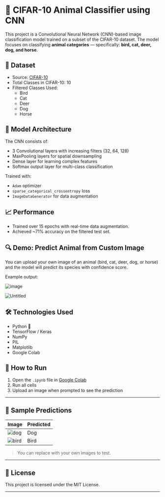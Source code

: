 # 🐾 CIFAR-10 Animal Classifier using CNN

This project is a Convolutional Neural Network (CNN)-based image classification model trained on a subset of the CIFAR-10 dataset. The model focuses on classifying **animal categories** — specifically: **bird, cat, deer, dog, and horse**.

## 📂 Dataset

- Source: [CIFAR-10](https://www.cs.toronto.edu/~kriz/cifar.html)
- Total Classes in CIFAR-10: 10
- Filtered Classes Used:
  - Bird
  - Cat
  - Deer
  - Dog
  - Horse

## 🧠 Model Architecture

The CNN consists of:

- 3 Convolutional layers with increasing filters (32, 64, 128)
- MaxPooling layers for spatial downsampling
- Dense layer for learning complex features
- Softmax output layer for multi-class classification

Trained with:
- `Adam` optimizer
- `sparse_categorical_crossentropy` loss
- `ImageDataGenerator` for data augmentation

## 📈 Performance

- Trained over 15 epochs with real-time data augmentation.
- Achieved ~71% accuracy on the filtered test set.

## 🔍 Demo: Predict Animal from Custom Image

You can upload your own image of an animal (bird, cat, deer, dog, or horse) and the model will predict its species with confidence score.

Example output:

![image](https://github.com/user-attachments/assets/d1bdf9a4-97de-4ca0-b1cd-45d0b77babcc)

![Untitled](https://github.com/user-attachments/assets/acd663dc-17ca-4fbb-aa6b-efbe8071c410)


## 🛠️ Technologies Used

- Python 🐍
- TensorFlow / Keras
- NumPy
- PIL
- Matplotlib
- Google Colab

## 🚀 How to Run

1. Open the `.ipynb` file in [Google Colab](https://colab.research.google.com/)
2. Run all cells
3. Upload an image when prompted to see the prediction

---

## 📸 Sample Predictions

| Image | Predicted |
|-------|-----------|
| ![dog](example_images/dog.jpg) | Dog |
| ![bird](example_images/bird.jpg) | Bird |

> You can replace with your own images to test.

---

## 📜 License

This project is licensed under the MIT License.

---



